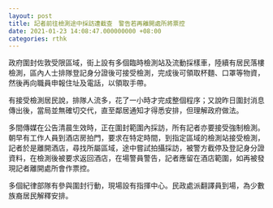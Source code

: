 ```yaml
---
layout: post
title: 記者前往檢測途中採訪遭截查　警告若再離開處所將票控
date: 2021-01-23 14:08:47.000000000 +08:00
categories: rthk
---
```


政府圍封佐敦受限區域，街上設有多個臨時檢測站及流動採樣車，陸續有居民落樓檢測，區內人士排隊登記身分證後可接受檢測，完成後可領取杯麵、口罩等物資，然後再向職員申報住址及電話，以領取手帶。

有接受檢測居民說，排隊人流多，花了一小時才完成整個程序；又說昨日圍封消息傳出後，當局並無確切交代，直至鄰居通知才得悉安排，但理解政府做法。

多間傳媒在公告清晨生效時，正在圍封範圍內採訪，所有記者亦要接受強制檢測。朝早有工作人員到酒店房拍門，要求在特定時間，到指定區域的檢測站接受檢測，記者於是離開酒店，尋找所屬區域，途中嘗試拍攝採訪，被警方截停及登記身分證資料，在檢測後被要求返回酒店，在場警員警告，記者應留在酒店範圍，如再被發現記者離開處所會作票控。

多個紀律部隊有參與圍封行動，現場設有指揮中心。民政處派翻譯員到場，為少數族裔居民解釋安排。

